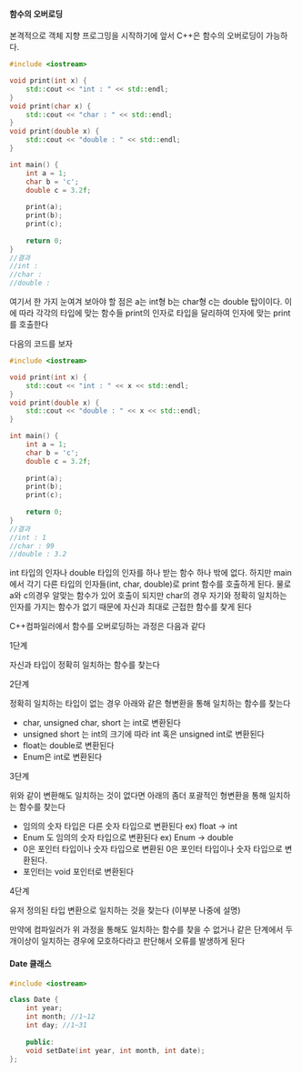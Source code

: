 #### 함수의 오버로딩

본격적으로 객체 지향 프로그밍을 시작하기에 앞서 C++은 함수의 오버로딩이 가능하다.

```c++
#include <iostream>

void print(int x) {
    std::cout << "int : " << std::endl;
}
void print(char x) {
    std::cout << "char : " << std::endl;
}
void print(double x) {
    std::cout << "double : " << std::endl;
}

int main() {
    int a = 1;
    char b = 'c';
    double c = 3.2f;
    
    print(a);
    print(b);
    print(c);
    
    return 0;
}
//결과
//int : 
//char : 
//double : 
```

여기서 한 가지 눈여겨 보아야 할 점은 a는 int형 b는 char형 c는 double 탑이이다. 이에 따라 각각의 타입에 맞는 함수들 print의 인자로 타입을 달리하여 인자에 맞는 print를 호출한다



다음의 코드를 보자

```c++
#include <iostream>

void print(int x) {
    std::cout << "int : " << x << std::endl;
}
void print(double x) {
    std::cout << "double : " << x << std::endl;
}

int main() {
    int a = 1;
    char b = 'c';
    double c = 3.2f;
    
    print(a);
    print(b);
    print(c);
    
    return 0;
}
//결과
//int : 1
//char : 99
//double : 3.2
```

int 타입의 인자나 double 타입의 인자를 하나 받는 함수 하나 밖에 없다. 하지만 main에서 각기 다른 타입의 인자들(int, char, double)로  print 함수를 호출하게 된다. 물로 a와 c의경우 알맞는 함수가 있어 호출이 되지만 char의 경우 자기와 정확히 일치하는 인자를 가지는 함수가 없기 때문에 자신과 최대로 근접한 함수를 찾게 된다



C++컴파일러에서 함수를 오버로딩하는 과정은 다음과 같다

1단계

자신과 타입이 정확히 일치하는 함수를 찾는다

2단계

정확히 일치하는 타입이 없는 경우 아래와 같은 형변환을 통해 일치하는 함수를 찾는다

- char, unsigned char, short 는 int로 변환된다
- unsigned short 는 int의 크기에 따라 int 혹은 unsigned int로 변환된다
- float는 double로 변환된다
- Enum은 int로 변환된다

3단계

위와 같이 변환해도 일치하는 것이 없다면 아래의 좀더 포괄적인 형변환을 통해 일치하는 함수를 찾는다

- 임의의 숫자 타입은 다른 숫자 타입으로 변환된다 ex) float -> int
- Enum 도 임의의 숫자 타입으로 변환된다 ex) Enum -> double
- 0은 포인터 타입이나 숫자 타입으로 변환된 0은 포인터 타입이나 숫자 타입으로 변환된다.
- 포인터는 void 포인터로 변환된다

4단계

유저 정의된 타입 변환으로 일치하는 것을 찾는다 (이부분 나중에 설명)

만약에 컴파일러가 위 과정을 통해도 일치하는 함수를 찾을 수 없거나 같은 단계에서 두 개이상이 일치하는 경우에 모호하다라고 판단해서 오류를 발생하게 된다



#### Date 클래스

```c++
#include <iostream>

class Date {
    int year;
    int month; //1~12
    int day; //1~31
    
    public:
    void setDate(int year, int month, int date);
};
```

